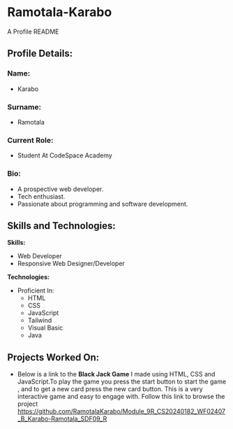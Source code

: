 # Ramotala-Karabo
A Profile README 

## Profile Details:


### **Name:** 
- Karabo
### **Surname:**
- Ramotala
### **Current Role:**
- Student At CodeSpace Academy

### **Bio:** 
 - A prospective web developer.
 - Tech enthusiast.
 - Passionate about programming and software development.

   
## Skills and Technologies:
  **Skills:**
  - Web Developer
  - Responsive Web Designer/Developer

  **Technologies:**
  - Proficient In:
      - HTML
      - CSS
      - JavaScript
      - Tailwind
      - Visual Basic
      - Java

## Projects Worked On:

  - Below is a link to the **Black Jack Game** I made using HTML, CSS and JavaScript.To play the game you press the start 
    button to start the game , and to get a new card press the new card button. This is a very interactive game and 
    easy to engage with.
    Follow this link to browse the project
     <u>https://github.com/RamotalaKarabo/Module_9R_CS20240182_WF02407_B_Karabo-Ramotala_SDF09_R</u>

